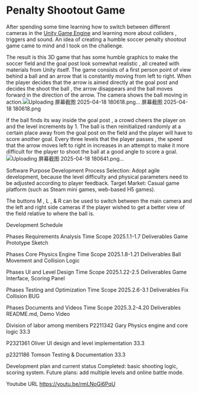 # Penalty Shootout Game

After spending some time learning how to switch between different cameras in the [Unity Game Engine](https://unity.com/) and learning more about colliders , triggers and sound. An idea of creating a humble soccer penalty shootout game came to mind and I took on the challenge. 

The result is this 3D game that has some humble graphics to make the soccer field and the goal post look somewhat realistic , all created with materials from Unity itself. The game consists of a first person point of view behind a ball and an arrow that is constantly moving from left to right. When the player decides that the arrow is aimed directly at the goal post and decides the shoot the ball , the arrow disappears and the ball moves forward in the direction of the arrow. The camera shows the ball moving in action.![Uploading 屏幕截图 2025-04-18 180618.png…]() 屏幕截图 2025-04-18 180618.png


If the ball finds its way inside the goal post , a crowd cheers the player on and the level increments by 1. The ball is then reinitialized randomly at a certain place away from the goal post on the field and the player will have to score another goal. Every three levels that the player passes , the speed that the arrow moves left to right in increases in an attempt to make it more difficult for the player to shoot the ball at a good angle to score a goal. 
![Uploading 屏幕截图 2025-04-18 180641.png…]()

Software Purpose
Development Process Selection: Adopt agile development, because the level difficulty and physical parameters need to be adjusted according to player feedback.
Target Market: Casual game platform (such as Steam mini games, web-based H5 games).


The buttons M , L , & R can be used to switch between the main camera  and the left and right side cameras if the player wished to get a better view of the field relative to where the ball is. 

Development Schedule 

Phases Requirements Analysis      Time Scope 2025.1.1-1.7      Deliverables Game Prototype Sketch 

Phases Core Physics Engine        Time Scope 2025.1.8-1.21     Deliverables Ball Movement and Collision Logic 

Phases UI and Level Design        Time Scope 2025.1.22-2.5     Deliverables Game Interface, Scoring Panel 

Phases Testing and Optimization   Time Scope 2025.2.6-3.1      Deliverables Fix Collision BUG 

Phases Documents and Videos       Time Scope 2025.3.2-4.20     Deliverables README.md, Demo Video 

Division of labor among members
P2211342  Gary	  Physics engine and core logic	          33.3

P2321361	Oliver	UI design and level implementation	    33.3

p2321186	Tomson	Testing & Documentation	                33.3

Development plan and current status
Completed: basic shooting logic, scoring system.
Future plans: add multiple levels and online battle mode.

Youtube URL
https://youtu.be/rmLNoGi6PqU
